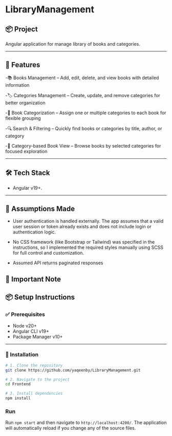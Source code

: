 # LibraryManagement

## 📦 Project

Angular application for manage library of books and categories.

---

## 🚀 Features

-📚 Books Management – Add, edit, delete, and view books with detailed information

-🏷️ Categories Management – Create, update, and remove categories for better organization

-🔗 Book Categorization – Assign one or multiple categories to each book for flexible grouping

-🔍 Search & Filtering – Quickly find books or categories by title, author, or category

-📑 Category-based Book View – Browse books by selected categories for focused exploration

---

## 🛠️ Tech Stack

- Angular v19+.

---

## 🧾 Assumptions Made

- User authentication is handled externally. The app assumes that a valid user session or token already exists and does not include login or authentication logic.

- No CSS framework (like Bootstrap or Tailwind) was specified in the instructions, so I implemented the required styles manually using SCSS for full control and customization.

- Assumed API returns paginated responses

## 📌 Important Note



## 📦 Setup Instructions

### ✅ Prerequisites

- Node v20+
- Angular CLI v19+
- Package Manager v10+

---

### 🔧 Installation

```bash
# 1. Clone the repository
git clone https://github.com/yaqeenby/LibraryManagement.git

# 2. Navigate to the project
cd Frontend

# 3. Install dependencies
npm install
```

### Run

Run `npm start` and then navigate to `http://localhost:4200/`. The application will automatically reload if you change any of the source files.
